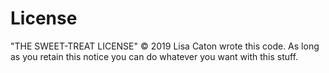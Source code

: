 # License
"THE SWEET-TREAT LICENSE" © 2019
Lisa Caton wrote this code. As long as you retain this notice you
can do whatever you want with this stuff.